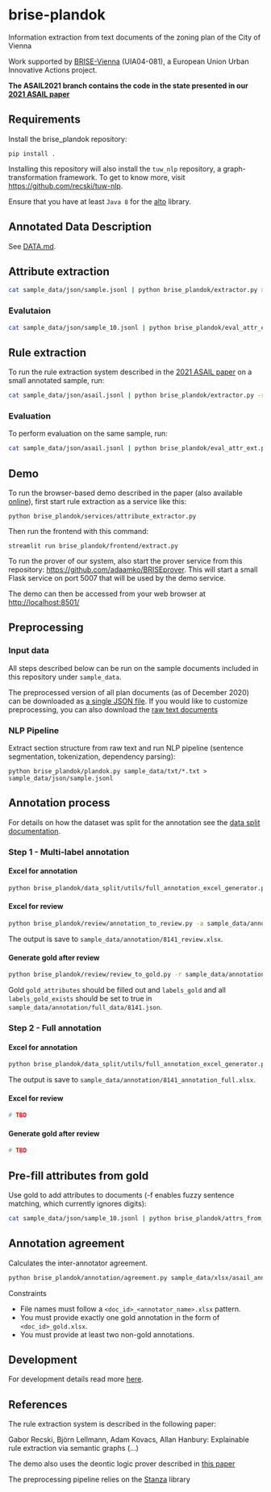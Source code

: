 # brise-plandok

Information extraction from text documents of the zoning plan of the City of Vienna

Work supported by [BRISE-Vienna](https://smartcity.wien.gv.at/en/brise/) (UIA04-081), a European Union Urban Innovative Actions project.

__The ASAIL2021 branch contains the code in the state presented in our [2021 ASAIL paper](#references)__

## Requirements

Install the brise_plandok repository:

```
pip install .
```

Installing this repository will also install the `tuw_nlp` repository, a graph-transformation framework. To get to know more, visit https://github.com/recski/tuw-nlp.

Ensure that you have at least `Java 8` for the [alto](https://github.com/coli-saar/alto) library.


## Annotated Data Description

See [DATA.md](./DATA.md).

## Attribute extraction

```bash
cat sample_data/json/sample.jsonl | python brise_plandok/extractor.py > output/sample_attr.jsonl
```

### Evalutaion

```bash
cat sample_data/json/sample_10.jsonl | python brise_plandok/eval_attr_ext.py
```

## Rule extraction

To run the rule extraction system described in the [2021 ASAIL paper](#references) on a small annotated sample, run:

```bash
cat sample_data/json/asail.jsonl | python brise_plandok/extractor.py -r > output/asail_rules.jsonl
```

### Evaluation

To perform evaluation on the same sample, run:

```bash
cat sample_data/json/asail.jsonl | python brise_plandok/eval_attr_ext.py -r
```

## Demo

To run the browser-based demo described in the paper (also available [online](https://ir-group.ec.tuwien.ac.at/brise-extract)), first start rule extraction as a service like this:

```
python brise_plandok/services/attribute_extractor.py
```

Then run the frontend with this command:

```
streamlit run brise_plandok/frontend/extract.py
```

To run the prover of our system, also start the prover service from this repository: https://github.com/adaamko/BRISEprover. This will start a small Flask service on port 5007 that will be used by the demo service.

The demo can then be accessed from your web browser at [http://localhost:8501/](http://localhost:8501/)

## Preprocessing

### Input data

All steps described below can be run on the sample documents included in this repository under `sample_data`.

The preprocessed version of all plan documents (as of December 2020) can be
downloaded as [a single JSON file](https://url.tuwien.at/ndnre). If you would like
to customize preprocessing, you can also download the [raw text documents](https://url.tuwien.at/eydmo)

### NLP Pipeline

Extract section structure from raw text and run NLP pipeline (sentence segmentation, tokenization, dependency parsing):

```
python brise_plandok/plandok.py sample_data/txt/*.txt > sample_data/json/sample.jsonl
```

## Annotation process

For details on how the dataset was split for the annotation see the [data split documentation](brise_plandok/data_split/documentation.md).

### Step 1 - Multi-label annotation

#### Excel for annotation

<!-- todo -->

```bash
python brise_plandok/data_split/utils/full_annotation_excel_generator.py -d sample_data/annotation/full_data/8141.json -o sample_data/annotation/8141_annotation_phase2.xlsx
```

#### Excel for review

```bash
python brise_plandok/review/annotation_to_review.py -a sample_data/annotation/01/phase1/upload/8141.xlsx sample_data/annotation/02/phase1/upload/8141.xlsx -d sample_data/annotation/full_data/8141.json -g data/train/ -of sample_data/annotation/8141_review.xlsx -r
```
The output is save to `sample_data/annotation/8141_review.xlsx`.

#### Generate gold after review

```bash
python brise_plandok/review/review_to_gold.py -r sample_data/annotation/8141_review.xlsx -d sample_data/annotation/full_data/8141.json -g sample_data/annotation/full_data
```

Gold `gold_attributes` should be filled out and `labels_gold` and all `labels_gold_exists` should be set to true in `sample_data/annotation/full_data/8141.json`.

### Step 2 - Full annotation

#### Excel for annotation

```bash
python brise_plandok/data_split/utils/full_annotation_excel_generator.py -d sample_data/annotation/full_data/8141.json -o sample_data/annotation/8141_annotation_full.xlsx
```
The output is save to `sample_data/annotation/8141_annotation_full.xlsx`.

#### Excel for review

```bash
# TBD
```

#### Generate gold after review

```bash
# TBD
```

## Pre-fill attributes from gold

<!-- # Todo -->

Use gold to add attributes to documents (-f enables fuzzy sentence matching, which currently ignores digits):

```bash
cat sample_data/json/sample_10.jsonl | python brise_plandok/attrs_from_gold.py -g brise_plandok/review/output -f > sample_data/json/sample_10_prefilled.jsonl
```

## Annotation agreement

Calculates the inter-annotator agreement.

```bash
python brise_plandok/annotation/agreement.py sample_data/xlsx/asail_annot1.xlsx sample_data/xlsx/asail_annot2.xlsx sample_data/xlsx/asail_gold.xlsx
```
Constraints

- File names must follow a `<doc_id>_<annotator_name>.xlsx` pattern.
- You must provide exactly one gold annotation in the form of `<doc_id>_gold.xlsx`.
- You must provide at least two non-gold annotations.

## Development

For development details read more [here](./DEVELOPMENT.md).

## References

The rule extraction system is described in the following paper:

Gabor Recski, Björn Lellmann, Adam Kovacs, Allan Hanbury: Explainable rule extraction via semantic graphs (...)

The demo also uses the deontic logic prover described in [this paper](http://www.collegepublications.co.uk/DEON/submission%20Ciabattoni%20Lellmann.pdf)

The preprocessing pipeline relies on the [Stanza](https://stanfordnlp.github.io/stanza/#citing-stanza-in-papers) library
